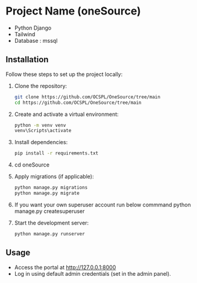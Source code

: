 # Project Name  (oneSource)


- Python Django
- Tailwind
- Database : mssql


## Installation

Follow these steps to set up the project locally:

1. Clone the repository:
    ```bash
    git clone https://github.com/OCSPL/OneSource/tree/main
    cd https://github.com/OCSPL/OneSource/tree/main
    ```

2. Create and activate a virtual environment:
    ```bash
    python -m venv venv
    venv\Scripts\activate
    ```
3. Install dependencies:
    ```bash
    pip install -r requirements.txt
    ```
4. cd oneSource

5. Apply migrations (if applicable):
    ```bash
    python manage.py migrations
    python manage.py migrate
    ```
6. If you want your own superuser account run below commmand
    python manage.py createsuperuser

7. Start the development server:
    ```bash
    python manage.py runserver


## Usage

- Access the portal at http://127.0.0.1:8000
- Log in using default admin credentials (set in the admin panel).

